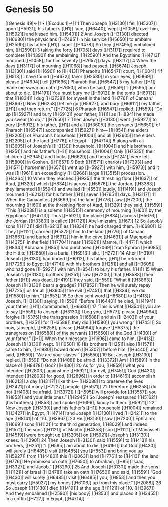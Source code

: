 # Genesis 50
[[Genesis 49|←]] • [[Exodus 1|→]]
1 Then Joseph [[H3130]] fell [[H5307]] upon [[H5921]] his father’s [[H1]] face, [[H6440]] wept [[H1058]] over him, [[H5921]] and kissed him. [[H5401]] 
2 And Joseph [[H3130]] directed [[H6680]] the physicians [[H7495]] in his service [[H5650]] to embalm [[H2590]] his father [[H1]] Israel. [[H3478]] So they [[H7495]] embalmed him, [[H2590]] 
3 taking the forty [[H705]] days [[H3117]] required to complete [[H4390]] the embalming. [[H2590]] And the Egyptians [[H4713]] mourned [[H1058]] for him seventy [[H7657]] days. [[H3117]] 
4 When the days [[H3117]] of mourning [[H1068]] had passed, [[H5674]] Joseph [[H3130]] said [[H1696]] to [[H413]] Pharaoh’s [[H6547]] court, [[H1004]] “If [[H518]] I have found [[H4672]] favor [[H2580]] in your eyes, [[H5869]] please [[H4994]] tell [[H1696]] Pharaoh that [[H6547]] 
5 my father [[H1]] made me swear an oath [[H7650]] when he said, [[H559]] ‘I [[H595]] am about to die. [[H4191]] You must bury me [[H6912]] in the tomb [[H6913]] that [[H834]] I dug [[H3738]] for myself in the land [[H776]] of Canaan.’ [[H3667]] Now [[H6258]] let me go [[H5927]] and bury [[H6912]] my father, [[H1]] and then return.” [[H7725]] 
6 Pharaoh [[H6547]] replied, [[H559]] “Go up [[H5927]] and bury [[H6912]] your father, [[H1]] as [[H834]] he made you swear [to do].” [[H7650]] 
7 Then Joseph [[H3130]] went [[H5927]] to bury [[H6912]] his father, [[H1]] and all [[H3605]] the servants [[H5650]] of Pharaoh [[H6547]] accompanied [[H5927]] him— [[H854]] the elders [[H2205]] of Pharaoh’s household [[H1004]] and all [[H3605]] the elders [[H2205]] of the land [[H776]] of Egypt— [[H4714]] 
8 along with all [[H3605]] of Joseph’s [[H3130]] household, [[H1004]] and his brothers, [[H251]] and his father’s [[H1]] household. [[H1004]] Only [[H7535]] their children [[H2945]] and flocks [[H6629]] and herds [[H1241]] were left [[H5800]] in Goshen. [[H1657]] 
9 Both [[H1571]] chariots [[H7393]] and [[H1571]] horsemen [[H6571]] went up [[H5927]] with him, [[H5973]] and it was [[H1961]] an exceedingly [[H3966]] large [[H3515]] procession. [[H4264]] 
10 When they reached [[H935]] the threshing floor [[H1637]] of Atad, [[H329]] which [[H834]] is across [[H5676]] the Jordan, [[H3383]] they lamented [[H5594]] and wailed [[H4553]] loudly, [[H1419]] and Joseph mourned [[H6213]] for his father [[H1]] seven [[H7651]] days. [[H3117]] 
11 When the Canaanites [[H3669]] of the land [[H776]] saw [[H7200]] the mourning [[H60]] at the threshing floor of Atad, [[H329]] they said, [[H559]] “This [[H2088]] is a solemn [[H3515]] ceremony of mourning [[H60]] by the Egyptians.” [[H4713]] Thus [[H5921]] the place [[H834]] across [[H5676]] the Jordan [[H3383]] is called [[H7121]] Abel-mizraim. [[H67]] 
12 So Jacob’s sons [[H1121]] did [[H6213]] as [[H834]] he had charged them. [[H6680]] 
13 They [[H1121]] carried [[H5375]] him to the land [[H776]] of Canaan [[H3667]] and buried [[H6912]] him in the cave [[H4631]] at Machpelah [[H4375]] in the field [[H7704]] near [[H5921]] Mamre, [[H4471]] which [[H834]] Abraham [[H85]] had purchased [[H7069]] from Ephron [[H6085]] the Hittite [[H2850]] as a burial [[H6913]] site. [[H272]] 
14 After [[H310]] Joseph [[H3130]] had buried [[H6912]] his father, [[H1]] he returned [[H7725]] to Egypt [[H4714]] with his brothers [[H251]] and all [[H3605]] who had gone [[H5927]] with him [[H854]] to bury his father. [[H1]] 
15 When Joseph’s [[H3130]] brothers [[H251]] saw [[H7200]] that [[H3588]] their father [[H1]] was dead, [[H4191]] they said, [[H559]] “What if [[H3863]] Joseph [[H3130]] bears a grudge? [[H7852]] Then he will surely repay [[H7725]] us for all [[H3605]] the evil [[H7451]] that [[H834]] we did [[H1580]] to him.” [[H853]] 
16 So they sent word [[H6680]] to [[H413]] Joseph, [[H3130]] saying, [[H559]] “Before [[H6440]] he died, [[H4194]] your father [[H1]] commanded, [[H6680]] 
17 ‘This is what [[H3541]] you are to say [[H559]] to Joseph: [[H3130]] I beg you, [[H577]] please [[H4994]] forgive [[H5375]] the transgression [[H6588]] and sin [[H2403]] of your brothers, [[H251]] for [[H3588]] they did [[H1580]] you wrong.’ [[H7451]] So now, [Joseph], [[H6258]] please [[H4994]] forgive [[H5375]] the transgression [[H6588]] of the servants [[H5650]] of the God [[H430]] of your father.” [[H1]] When their message [[H1696]] came to him, [[H413]] Joseph [[H3130]] wept. [[H1058]] 
18 His brothers [[H251]] also [[H1571]] came to him, [[H1980]] bowed down [[H5307]] before him, [[H6440]] and said, [[H559]] “We are your slaves!” [[H5650]] 
19 But Joseph [[H3130]] replied, [[H559]] “Do not [[H408]] be afraid. [[H3372]] Am I [[H589]] in the place of [[H8478]] God? [[H430]] 
20 As for you, [[H859]] what you intended [[H2803]] against me [[H5921]] for evil, [[H7451]] God [[H430]] intended [[H2803]] for good, [[H2896]] in order to [[H4616]] accomplish [[H6213]] a day [[H3117]] like this— [[H2088]] to preserve the lives [[H2421]] of many [[H7227]] people. [[H5971]] 
21 Therefore [[H6258]] do not [[H408]] be afraid. [[H3372]] I [[H595]] will provide for [[H3557]] you [[H853]] and your little ones.” [[H2945]] So [Joseph] reassured [[H5162]] [his brothers] [[H853]] and spoke [[H1696]] kindly to them. [[H5921]] 
22 Now Joseph [[H3130]] and his father’s [[H1]] household [[H1004]] remained [[H3427]] in Egypt, [[H4714]] and Joseph [[H3130]] lived [[H2421]] to the age [[H8141]] of 110. [[H3967]] 
23 He [[H3130]] saw [[H7200]] Ephraim’s [[H669]] sons [[H1121]] to the third generation, [[H8029]] and indeed [[H1571]] the sons [[H1121]] of Machir [[H4353]] son [[H1121]] of Manasseh [[H4519]] were brought up [[H3205]] on [[H5921]] Joseph’s [[H3130]] knees. [[H1290]] 
24 Then Joseph [[H3130]] said [[H559]] to [[H413]] his brothers, [[H251]] “I [[H595]] am about to die, [[H4191]] but God [[H430]] will surely [[H6485]] visit [[H6485]] you [[H853]] and bring you up [[H5927]] from [[H4480]] this [[H2063]] land [[H776]] to [[H413]] the land [[H776]] He promised on oath [[H7650]] to Abraham, [[H85]] Isaac, [[H3327]] and Jacob.” [[H3290]] 
25 And Joseph [[H3130]] made the sons [[H1121]] of Israel [[H3478]] take an oath [[H7650]] and said, [[H559]] “God [[H430]] will surely [[H6485]] visit [[H6485]] you, [[H853]] and then you must carry [[H5927]] my bones [[H6106]] up from this place.” [[H2088]] 
26 So Joseph [[H3130]] died [[H4191]] at the age [[H1121]] of 110. [[H3967]] And they embalmed [[H2590]] [his body] [[H853]] and placed it [[H3455]] in a coffin [[H727]] in Egypt. [[H4714]] 

